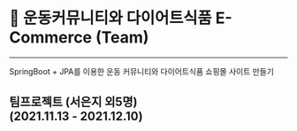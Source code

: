 # 💪 운동커뮤니티와 다이어트식품 E-Commerce (Team)
-------------
SpringBoot + JPA를 이용한 운동 커뮤니티와 다이어트식품 쇼핑몰 사이트 만들기<br/>

팀프로젝트 (서은지 외5명) <br/>
(2021.11.13 - 2021.12.10) <br/>
------------
